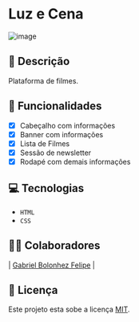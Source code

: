 # Luz e Cena

![image](https://github.com/user-attachments/assets/8daebb08-a48d-4c1b-b396-8078750909f1)

## 📑 Descrição

Plataforma de filmes.

## 🎯 Funcionalidades

- [x] Cabeçalho com informações
- [x] Banner com informações
- [X] Lista de Filmes
- [X] Sessão de newsletter
- [X] Rodapé com demais informações 

## 💻 Tecnologias 

- `HTML`
- `CSS`

## 👨‍💻 Colaboradores

| [Gabriel Bolonhez Felipe](https://github.com/Gabolonhez) |

## 🚧 Licença

Este projeto esta sobe a licença [MIT](./LICENSE).

